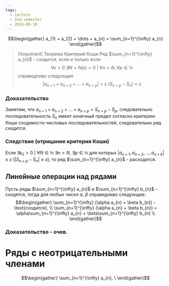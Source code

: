 ```yaml
---
tags:
  - lecture
  - 2nd-semester
  - 2024-09-10
---
```

$$\begin{gather}
a_{1} + a_{2} + \dots + a_{n} = \sum_{n=1}^{\infty} a_{n}
\end{gather}$$

> [!impotrant] Теорема Критерий Коши
> Ряд $\sum_{n=1}^{\infty} a_{n}$ - сходится, если и только если
> $$\forall \epsilon > 0 \ \exists N = N(\epsilon) > 0 \ | \ \forall n > N, \forall p \in \mathbb{N}$$
> справедливо следующее
> $$|a_{n+1} + a_{n+2} + \dots + a_{n+p} | < \epsilon \ (S_{n+p} - S_{n}) < \epsilon$$

### Доказательство

Заметим, что $a_{n+1} + a_{n+2} + \dots + a_{n+p} = S_{n+p}-S_{p}$, следовательно последовательность $S_{n}$ имеет конечный предел согласно критерию Коши сходимости числовых последовательностей, следовательно ряд сходится.

### Следствие (отрицание критерия Коши)

Если $\exists\epsilon_{0} > 0 \ | \ \forall N \in \mathbb{N} \ \exists n > N, \ \exists p \in \mathbb{N}$ для которых $|a_{n+1}, a_{n+2}, \dots, a_{n+k}| \geq \epsilon \ (|S_{n+p} - S_{n}| \geq \epsilon)$, то ряд $\sum_{n=1}^{\infty} a_{n}$ - расходится.

## Линейные операции над рядами

Пусть ряды $\sum_{n=1}^{\infty} a_{n}$ и $\sum_{n=1}^{\infty} b_{n}$ - сходятся, тогда для любых чисел $\alpha$, $\beta$ справедливо следующее:
$$\begin{gather}
\sum_{n=1}^{\infty} (\alpha a_{n} + \beta b_{n}) - \text{сходится}, \\
\sum_{n=1}^{\infty} (\alpha a_{n} + \beta b_{n}) = \alpha\sum_{n=1}^{\infty} a_{n} + \beta\sum_{n=1}^{\infty} b_{n} \\
\end{gather}$$

### Доказательство - очев.

# Ряды с неотрицательными членами

$$\begin{gather}
\sum_{n=1}^{\infty} a_{n}, \ 
\end{gather}$$